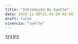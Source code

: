 ```yaml
---
title: "Introdução do Svelte"
date: 2019-11-06T21:43:24-03:00
draft: false
vivencia: "svelte"
---
```


123312